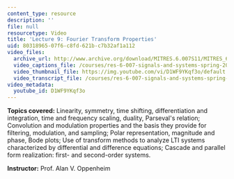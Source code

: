 ```yaml
---
content_type: resource
description: ''
file: null
resourcetype: Video
title: 'Lecture 9: Fourier Transform Properties'
uid: 80318965-07f6-c8fd-621b-c7b32af1a112
video_files:
  archive_url: http://www.archive.org/download/MITRES.6.007S11/MITRES_6-007S11lec09_300k.mp4
  video_captions_file: /courses/res-6-007-signals-and-systems-spring-2011/f08a548e5d965743b492eba8712d1a70_D1WF9YKqf3o.vtt
  video_thumbnail_file: https://img.youtube.com/vi/D1WF9YKqf3o/default.jpg
  video_transcript_file: /courses/res-6-007-signals-and-systems-spring-2011/c5eeaf57a5d0c100b0f8c0cbdb470d39_D1WF9YKqf3o.pdf
video_metadata:
  youtube_id: D1WF9YKqf3o
---
```


**Topics covered:** Linearity, symmetry, time shifting, differentiation and integration, time and frequency scaling, duality, Parseval's relation; Convolution and modulation properties and the basis they provide for filtering, modulation, and sampling; Polar representation, magnitude and phase, Bode plots; Use of transform methods to analyze LTI systems characterized by differential and difference equations; Cascade and parallel form realization: first- and second-order systems.

**Instructor:** Prof. Alan V. Oppenheim
